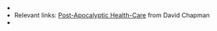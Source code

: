 - 
- Relevant links: [Post-Apocalyptic Health-Care](https://meaningness.com/metablog/post-apocalyptic-health-care) from David Chapman
- 
